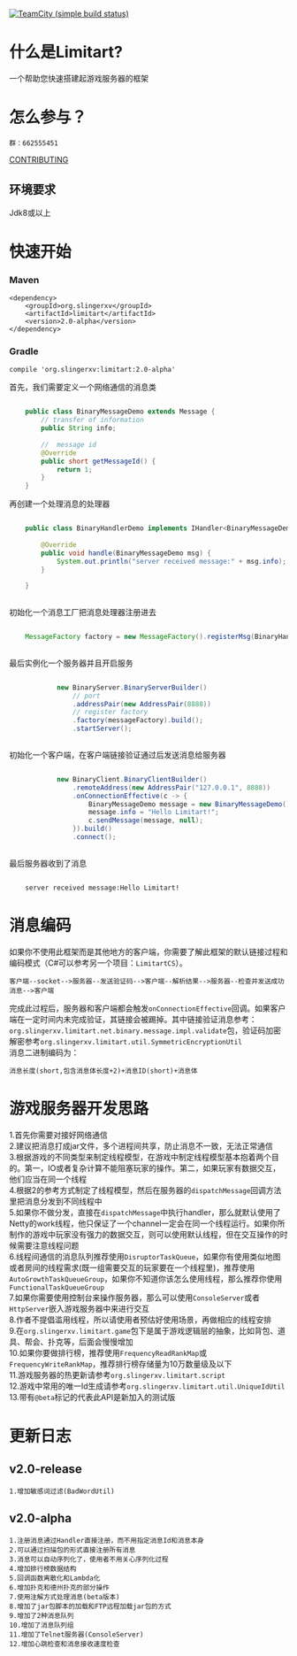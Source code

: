 [![TeamCity (simple build status)](https://img.shields.io/badge/maven-v2.0--alpha-green.svg)](https://mvnrepository.com/artifact/org.slingerxv/limitart)
# 什么是Limitart?
一个帮助您快速搭建起游戏服务器的框架
# 怎么参与？
	群：662555451
[CONTRIBUTING](/CONTRIBUTING.md)
## 环境要求
Jdk8或以上
# 快速开始
### Maven
	<dependency>
	    <groupId>org.slingerxv</groupId>
	    <artifactId>limitart</artifactId>
	    <version>2.0-alpha</version>
	</dependency>
### Gradle
	compile 'org.slingerxv:limitart:2.0-alpha'
	
首先，我们需要定义一个网络通信的消息类

```java

	public class BinaryMessageDemo extends Message {
		// transfer of information
		public String info;
	
		//  message id
		@Override
		public short getMessageId() {
			return 1;
		}
	}

```

再创建一个处理消息的处理器

```java

	public class BinaryHandlerDemo implements IHandler<BinaryMessageDemo> {
	
		@Override
		public void handle(BinaryMessageDemo msg) {
			System.out.println("server received message:" + msg.info);
		}
	
	}
	
```

初始化一个消息工厂把消息处理器注册进去

```java

	MessageFactory factory = new MessageFactory().registerMsg(BinaryHandlerDemo.class);
		
```

最后实例化一个服务器并且开启服务

```java

			new BinaryServer.BinaryServerBuilder()
				// port
				.addressPair(new AddressPair(8888))
				// register factory
				.factory(messageFactory).build();
				.startServer();
		
```

初始化一个客户端，在客户端链接验证通过后发送消息给服务器

```java

			new BinaryClient.BinaryClientBuilder()
				.remoteAddress(new AddressPair("127.0.0.1", 8888))
				.onConnectionEffective(c -> {
					BinaryMessageDemo message = new BinaryMessageDemo();
					message.info = "Hello Limitart!";
					c.sendMessage(message, null);
				}).build()
				.connect();
				
```

最后服务器收到了消息

```

	server received message:Hello Limitart!

```
	
# 消息编码
如果你不使用此框架而是其他地方的客户端，你需要了解此框架的默认链接过程和编码模式（C#可以参考另一个项目：`LimitartCS`）。

	客户端--socket-->服务器--发送验证码-->客户端--解析结果-->服务器--检查并发送成功消息-->客户端
		
完成此过程后，服务器和客户端都会触发`onConnectionEffective`回调。如果客户端在一定时间内未完成验证，其链接会被踢掉。其中链接验证消息参考：`org.slingerxv.limitart.net.binary.message.impl.validate`包，验证码加密解密参考`org.slingerxv.limitart.util.SymmetricEncryptionUtil`<br>
消息二进制编码为：

	消息长度(short,包含消息体长度+2)+消息ID(short)+消息体
	
# 游戏服务器开发思路
1.首先你需要对接好网络通信<br>
2.建议把消息打成jar文件，多个进程间共享，防止消息不一致，无法正常通信<br>
3.根据游戏的不同类型来制定线程模型，在游戏中制定线程模型基本抱着两个目的。第一，IO或者复杂计算不能阻塞玩家的操作。第二，如果玩家有数据交互，他们应当在同一个线程<br>
4.根据2的参考方式制定了线程模型，然后在服务器的`dispatchMessage`回调方法里把消息分发到不同线程中<br>
5.如果你不做分发，直接在`dispatchMessage`中执行handler，那么就默认使用了Netty的work线程，他只保证了一个channel一定会在同一个线程运行。如果你所制作的游戏中玩家没有强力的数据交互，则可以使用默认线程，但在交互操作的时候需要注意线程问题<br>
6.线程间通信的消息队列推荐使用`DisruptorTaskQueue`，如果你有使用类似地图或者房间的线程需求(既一组需要交互的玩家要在一个线程里)，推荐使用`AutoGrowthTaskQueueGroup`，如果你不知道你该怎么使用线程，那么推荐你使用`FunctionalTaskQueueGroup`<br>
7.如果你需要使用控制台来操作服务器，那么可以使用`ConsoleServer`或者`HttpServer`嵌入游戏服务器中来进行交互<br>
8.作者不提倡滥用线程，所以请使用者预估好使用场景，再做相应的线程安排<br>
9.在`org.slingerxv.limitart.game`包下是属于游戏逻辑层的抽象，比如背包、道具、帮会、扑克等，后面会慢慢增加<br>
10.如果你要做排行榜，推荐使用`FrequencyReadRankMap`或`FrequencyWriteRankMap`，推荐排行榜存储量为10万数量级及以下<br>
11.游戏服务器的热更新请参考`org.slingerxv.limitart.script`<br>
12.游戏中常用的唯一Id生成请参考`org.slingerxv.limitart.util.UniqueIdUtil`<br>
13.带有`@beta`标记的代表此API是新加入的测试版<br>
# 更新日志
## v2.0-release
	1.增加敏感词过滤(BadWordUtil)
## v2.0-alpha
	1.注册消息通过Handler直接注册，而不用指定消息Id和消息本身
	2.可以通过扫描包的形式直接注册所有消息
	3.消息可以自动序列化了，使用者不用关心序列化过程
	4.增加排行榜数据结构
	5.回调函数离散化和Lambda化
	6.增加扑克和德州扑克的部分操作
	7.使用注解方式处理消息(beta版本)
	8.增加了jar包脚本的加载和FTP远程加载jar包的方式
	9.增加了2种消息队列
	10.增加了消息队列组
	11.增加了Telnet服务器(ConsoleServer)
	12.增加心跳检查和消息接收速度检查